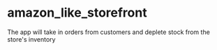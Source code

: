 # amazon_like_storefront
The app will take in orders from customers and deplete stock from the store's inventory
